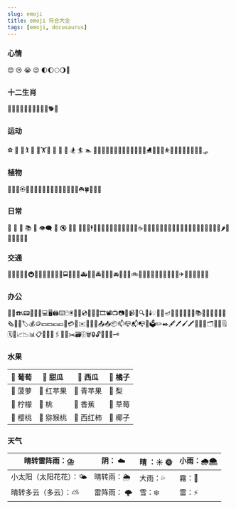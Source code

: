 ```yaml
---
slug: emoji
title: emoji 符合大全
tags: [emoji, docusaurus]
---
```

### 心情
😊 😢 😭 😉 🌓🌔🌕🌖🌝
### 十二生肖
🐁🐂🐅🐇🐉🐍🐎🐐🐒🐓🐕🐖
### 运动
⚽ 🏀 🏐🏌 🎣 🏉🏋🚴 🚵 🎲 🏁 🏂 🏄 🏊 🏸🏏🧘🏄🏾‍♂️🚴‍♂️🚵🏽🏹🥊🏓⛸️🎣🚵‍♀️⛹️🏊🏻‍♂️🤺🏄‍♀️🚣🎾🛷
### 植物
💐🌸💮🏵️🌹🥀🌺🌻🌼🌷🌱🌲🌳🌴🌵🌾🌿☘️🍀🍁🍂🍃
### 日常
📖 📘 📗 📚 📖 👁️‍🗨️ 📣 🔇 💭💬 🛌😴💤🕴🍳💧💪🍔🌭🍕🍜🍚🥟🥞🍣☕🍵🍹🥤🥄🍴🔪🥢🍞🍺🛀🏻✨🧂🥩🍗🍆🥔🥕🌽🌶️🥬🥒🥦🥜🍅🥚
### 交通
🚂🚃🚄🚅🚆🚇🚈🚉🚊🚝🚞🚋🚌🚍🚎🚏🚐🚑🚒🚓🚔🚕🚖🚗🚘🚚🚛🚜🚲⛽🚨🚥🚦🚧⚓⛵🚣🚤🚢✈💺🚁🚟🚠🚡🚀
### 办公
📱📲☎️📞📟📠🔋🔌💻🖥️🖨️⌨️🖱️🖲️💽💾💿📀🧮🎥🎞️📽️📺📷📸📹📼🔍🔎🕯️💡🔦🏮🪔📔📕📖📗📘📙📚📓📒📃📜📄📰🗞️📑🔖🏷️💰🪙💴💵💶💷💸💳🧾✉️📧📨📩📤📥📦📫📪📬📭📮🗳️✏️✒️🖋️🖊️🖌️🖍️📝📁📂🗂️📅📆🗒️🗓️📇📈📉📊📋📌📍📎🖇️📏📐✂️🗃️🗄️🗑️🔒🔓🔏🔐🔑🗝️
### 水果

|🍇 葡萄 | 🍈 甜瓜 | 🍉 西瓜 | 🍊 橘子 |
|------|---------| ---- |-------|
| 🍍 菠萝	 | 🍎 红苹果 | 🍏 青苹果 | 🍐 梨  |
|🍋 柠檬 | 🍑 桃  | 🍌 香蕉   | 🍓 草莓 |
| 🍒 樱桃 | 🥝 猕猴桃  | 🍅 西红柿  | 🥥 椰子 |
			
### 天气

|晴转雷阵雨：⛈️ | 阴： ☁️	 | 晴 ：☀️ 🌞 | 小雨：🌧️🌨️ |
|------|---------| ---- |-------|
| 小太阳（太阳花花）：🌤️ | 晴转雨：🌦️	| 大雨：💦 | 霧：🌁  |
|晴转多云（多云）：⛅️| 雷阵雨： 🌩️	| 雪：❄️   | 雷：⚡ |
	 	
	
		